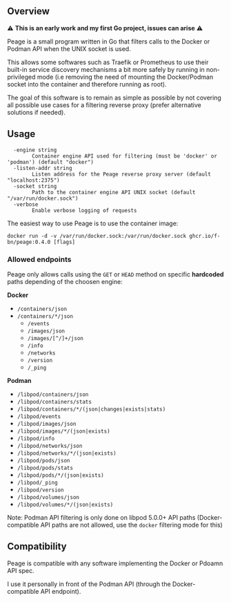 ## Overview

:warning: **This is an early work and my first Go project, issues can arise** :warning:

Peage is a small program written in Go that filters calls to the Docker or Podman API when the UNIX socket is used.

This allows some softwares such as Traefik or Prometheus to use their built-in service discovery mechanisms a bit more safely by running in non-privileged mode (i.e removing the need of mounting the Docker/Podman socket into the container and therefore running as root).

The goal of this software is to remain as simple as possible by not covering all possible use cases for a filtering reverse proxy (prefer alternative solutions if needed).

## Usage

```
  -engine string
        Container engine API used for filtering (must be 'docker' or 'podman') (default "docker")
  -listen-addr string
        Listen address for the Peage reverse proxy server (default "localhost:2375")
  -socket string
        Path to the container engine API UNIX socket (default "/var/run/docker.sock")
  -verbose
        Enable verbose logging of requests
```

The easiest way to use Peage is to use the container image:

```shell
docker run -d -v /var/run/docker.sock:/var/run/docker.sock ghcr.io/f-bn/peage:0.4.0 [flags]
```

### Allowed endpoints

Peage only allows calls using the `GET` or `HEAD` method on specific **hardcoded** paths depending of the choosen engine:

**Docker**

  - `/containers/json`
  - `/containers/*/json`
	- `/events`
	- `/images/json`
	- `/images/[^/]+/json`
	- `/info`
	- `/networks`
	- `/version`
	- `/_ping`

**Podman**

  - `/libpod/containers/json`
  - `/libpod/containers/stats`
  - `/libpod/containers/*/(json|changes|exists|stats)`
  - `/libpod/events`
  - `/libpod/images/json`
  - `/libpod/images/*/(json|exists)`
  - `/libpod/info`
  - `/libpod/networks/json`
  - `/libpod/networks/*/(json|exists)`
  - `/libpod/pods/json`
  - `/libpod/pods/stats`
  - `/libpod/pods/*/(json|exists)`
  - `/libpod/_ping`
  - `/libpod/version`
  - `/libpod/volumes/json`
  - `/libpod/volumes/*/(json|exists)`

Note: Podman API filtering is only done on libpod 5.0.0+ API paths (Docker-compatible API paths are not allowed, use the `docker` filtering mode for this)

## Compatibility

Peage is compatible with any software implementing the Docker or Pdoamn API spec.

I use it personally in front of the Podman API (through the Docker-compatible API endpoint).
